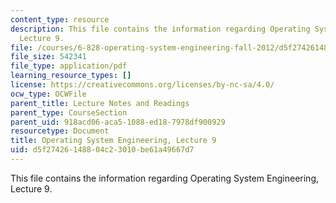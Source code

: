 ```yaml
---
content_type: resource
description: This file contains the information regarding Operating System Engineering,
  Lecture 9.
file: /courses/6-828-operating-system-engineering-fall-2012/d5f27426148804c23010be61a49667d7_MIT6_828F12_lec9_notes.pdf
file_size: 542341
file_type: application/pdf
learning_resource_types: []
license: https://creativecommons.org/licenses/by-nc-sa/4.0/
ocw_type: OCWFile
parent_title: Lecture Notes and Readings
parent_type: CourseSection
parent_uid: 918acd06-aca5-1088-ed18-7978df900929
resourcetype: Document
title: Operating System Engineering, Lecture 9
uid: d5f27426-1488-04c2-3010-be61a49667d7
---
```

This file contains the information regarding Operating System Engineering, Lecture 9.